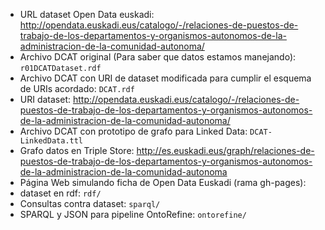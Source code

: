 * URL dataset Open Data euskadi: http://opendata.euskadi.eus/catalogo/-/relaciones-de-puestos-de-trabajo-de-los-departamentos-y-organismos-autonomos-de-la-administracion-de-la-comunidad-autonoma/
* Archivo DCAT original (Para saber que datos estamos manejando): `r01DCATDataset.rdf`
* Archivo DCAT con URI de dataset modificada para cumplir el esquema de URIs acordado: `DCAT.rdf`
* URI dataset: http://opendata.euskadi.eus/catalogo/-/relaciones-de-puestos-de-trabajo-de-los-departamentos-y-organismos-autonomos-de-la-administracion-de-la-comunidad-autonoma/
* Archivo DCAT con prototipo de grafo para Linked Data: `DCAT-LinkedData.ttl`
* Grafo datos en Triple Store: http://es.euskadi.eus/graph/relaciones-de-puestos-de-trabajo-de-los-departamentos-y-organismos-autonomos-de-la-administracion-de-la-comunidad-autonoma
* Página Web simulando ficha de Open Data Euskadi (rama gh-pages): 
* dataset en rdf: `rdf/`
* Consultas contra dataset: `sparql/`
* SPARQL y JSON para pipeline OntoRefine: `ontorefine/`